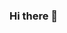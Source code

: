 ### Hi there 👋

<!--
**Markswag101/Markswag101** is a ✨ _special_ ✨ repository because its `README.md` (this file) appears on your GitHub profile.

Here are some ideas to get you started:

- 🔭 I’m currently working on ...Building Websites
- 🌱 I’m currently learning ...HTML/CSS
- 👯 I’m looking to collaborate on ...HTML/CSS
- 🤔 I’m looking for help with ...Nothing Right Now
- 💬 Ask me about ...HTML/CSS
- 📫 How to reach me: ...markswag101@gmail.com 
- 😄 Pronouns: ...He/Him
- ⚡ Fun fact: ...Love Music & Sports (Football,Basketball e.t.c)
-->
